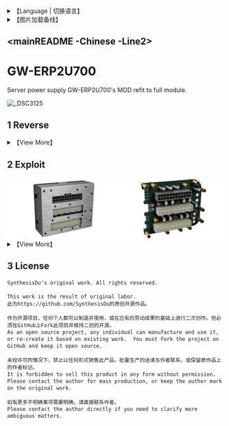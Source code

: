 <details>

<summary>【Language | 切换语言】</summary>
<br>

<a href='..\README.md'>English</a>

**> 简体中文**

</details>

<details>

<summary>【图片加载备线】</summary>
<br>

<a href='.\mainREADME -Chinese -Line1.md'>Line1</a>

**> Line2**

</details>

## <mainREADME -Chinese -Line2>

# GW-ERP2U700

Server power supply GW-ERP2U700's MOD refit to full module.

![_DSC3125](.\\DismantlingFigure\_DSC3125.JPG)

## 1 Reverse

<details>


 <summary>【View More】</summary>



</details>

## 2 Exploit

<div>
<img width="50%" src=".\Renderer\_2021-Sep-20_07-39-32AM-000_CustomizedView37736126345_png_alpha.png" /><img width="50%" src=".\Renderer\_2021-Sep-20_07-42-19AM-000_CustomizedView4419304241_png_alpha.png" />
</div>


<details>
<summary>【View More】</summary>



</details>

## 3 License

```
SynthesisDu's original work. All rights reserved.

This work is the result of original labor.
此为https://github.com/SynthesisDu的原创开源作品。

作为开源项目，任何个人都可以制造并使用，或在已有的劳动成果的基础上进行二次创作。但必须在GitHub上Fork此项目并维持二创的开源。
As an open source project, any individual can manufacture and use it, or re-create it based on existing work.  You must Fork the project on GitHub and keep it open source.  

未经许可的情况下，禁止以任何形式销售此产品。批量生产的话请与作者联系，或保留原作品上的作者标记。
It is forbidden to sell this product in any form without permission.  Please contact the author for mass production, or keep the author mark on the original work.  

如有更多不明确事项需要明确，请直接联系作者。
Please contact the author directly if you need to clarify more ambiguous matters.
```
